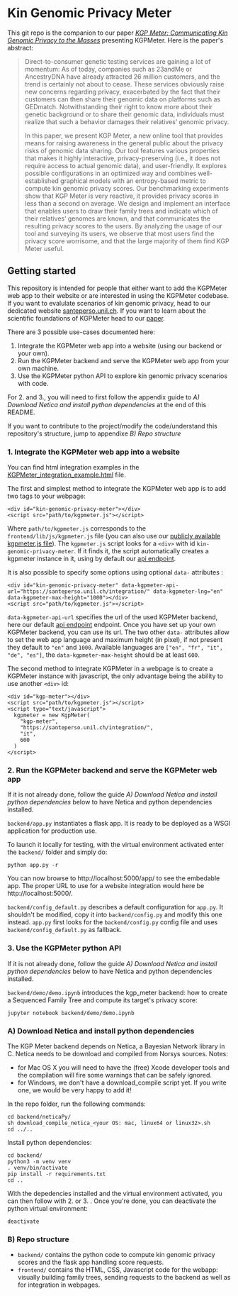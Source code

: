 # Kin Genomic Privacy Meter

This git repo is the companion to our paper [_KGP Meter: Communicating Kin Genomic Privacy to the Masses_][KGPMeter_paper_url] presenting KGPMeter. Here is the paper's abstract:
>Direct-to-consumer genetic testing services are gaining a lot of momentum: As of today, companies such as 23andMe or AncestryDNA have already attracted 26 million customers, and the trend is certainly not about to cease. These services obviously raise new concerns regarding privacy, exacerbated by the fact that their customers can then share their genomic data on platforms such as GEDmatch. Notwithstanding their right to know more about their genetic background or to share their genomic data, individuals must realize that such a behavior damages their relatives’ genomic privacy.
>
>In this paper, we present KGP Meter, a new online tool that provides means for raising awareness in the general public about the privacy risks of genomic data sharing. Our tool features various properties that makes it highly interactive, privacy-preserving (i.e., it does not require access to actual genomic data), and user-friendly. It explores possible configurations in an optimized way and combines well-established graphical models with an entropy-based metric to compute kin genomic privacy scores. Our benchmarking experiments show that KGP Meter is very reactive, it provides privacy scores in less than a second on average. We design and implement an interface that enables users to draw their family trees and indicate which of their relatives’ genomes are known, and that communicates the resulting privacy scores to the users. By analyzing the usage of our tool and surveying its users, we observe that most users find the privacy score worrisome, and that the large majority of them find KGP Meter useful.

## Getting started

This repository is intended for people that either want to add the KGPMeter web app to their website or are interested in using the KGPMeter codebase. If you want to evalulate scenarios of kin genomic privacy, head to our dedicated website [santeperso.unil.ch][our_website]. If you want to learn about the scientific foundations of KGPMeter head to our [paper][KGPMeter_paper_url].

There are 3 possible use-cases documented here:
1. Integrate the KGPMeter web app into a website (using our backend or your own).
2. Run the KGPMeter backend and serve the KGPMeter web app from your own machine.
3. Use the KGPMeter python API to explore kin genomic privacy scenarios with code.

For 2. and 3., you will need to first follow the appendix guide to _A) Download Netica and install python dependencies_ at the end of this README.

If you want to contribute to the project/modify the code/understand this repository's structure, jump to appendixe _B) Repo structure_

### 1. Integrate the KGPMeter web app into a website

You can find html integration examples in the [KGPMeter_integration_example.html](./KGPMeter_integration_example.html) file.

The first and simplest method to integrate the KGPMeter web app is to add two tags to your webpage:
```
<div id="kin-genomic-privacy-meter"></div>
<script src="path/to/kgpmeter.js"></script>
```
Where `path/to/kgpmeter.js` corresponds to the `frontend/lib/js/kgpmeter.js` file (you can also use our [publicly available kgpmeter.js file]). 
The `kgpmeter.js` script looks for a `<div>` with id `kin-genomic-privacy-meter`.
If it finds it, the script automatically creates a kgpmeter instance in it, using by default our [api endpoint].

It is also possible to specify some options using optional `data-` attributes :
```
<div id="kin-genomic-privacy-meter" data-kgpmeter-api-url="https://santeperso.unil.ch/integration/" data-kgpmeter-lng="en" data-kgpmeter-max-height="1000"></div>
<script src="path/to/kgpmeter.js"></script>
```
`data-kgpmeter-api-url` specifies the url of the used KGPMeter backend, here our default [api endpoint] endpoint. Once you have set up your own KGPMeter backend, you can use its url.
The two other `data-` attributes allow to set the web app language and maximum height (in pixel), if not present they default to `"en"` and `1000`. Available languages are `["en", "fr", "it", "de", "es"]`, the `data-kgpmeter-max-height` should be at least `600`.

The second method to integrate KGPMeter in a webpage is to create a KGPMeter instance with javascript, the only advantage being the ability to use another `<div>` id:
```
<div id="kgp-meter"></div>
<script src="path/to/kgpmeter.js"></script>
<script type="text/javascript">
  kgpmeter = new KgpMeter(
    "kgp-meter",
    "https://santeperso.unil.ch/integration/",
    "it",
    600
  )
</script>
```


### 2. Run the KGPMeter backend and serve the KGPMeter web app

If it is not already done, follow the guide _A) Download Netica and install python dependencies_ below to have Netica and python dependencies installed.

`backend/app.py` instantiates a flask app. It is ready to be deployed as a WSGI application for production use.

To launch it locally for testing, with the virtual environment activated enter the `backend/` folder and simply do:
```
python app.py -r
```

You can now browse to http://localhost:5000/app/ to see the embedable app. The proper URL to use for a website integration would here be http://localhost:5000/.

```backend/config_default.py``` describes a default configuration for ```app.py```. It shouldn't be modified, copy it into  ```backend/config.py``` and modify this one instead. ```app.py``` first looks for the ```backend/config.py``` config file and uses ```backend/config_default.py``` as fallback.

### 3. Use the KGPMeter python API

If it is not already done, follow the guide _A) Download Netica and install python dependencies_ below to have Netica and python dependencies installed.

`backend/demo/demo.ipynb` introduces the kgp_meter backend: how to create a Sequenced Family Tree and compute its target's privacy score:
```
jupyter notebook backend/demo/demo.ipynb
```


### A) Download Netica and install python dependencies

The KGP Meter backend depends on Netica, a Bayesian Network library in C. Netica needs to be download and compiled from Norsys sources.
Notes:
- for Mac OS X you will need to have the (free) Xcode developer tools and the compilation will fire some warnings that can be safely ignored.
- for Windows, we don't have a download_compile script yet. If you write one, we would be very happy to add it!

In the repo folder, run the following commands:
```
cd backend/neticaPy/
sh download_compile_netica_<your OS: mac, linux64 or linux32>.sh
cd ../..
```

Install python dependencies:
```
cd backend/
python3 -m venv venv
. venv/bin/activate
pip install -r requirements.txt
cd ..
```

With the depedencies installed and the virtual environment activated, you can then follow with 2. or 3. .
Once you're done, you can deactivate the python virtual environment:
```
deactivate
```


### B) Repo structure

- `backend/` contains the python code to compute kin genomic privacy scores and the flask app handling score requests.
- `frontend/` contains the HTML, CSS, Javascript code for the webapp: visually building family trees, sending requests to the backend as well as for integration in webpages.




[KGPMeter_paper_url]: santeperso.unil.ch/privacy-dev/?test
[our_website]: santeperso.unil.ch/privacy/?github
[api endpoint]: https://santeperso.unil.ch/integration/
[publicly available kgpmeter.js file]: https://santeperso.unil.ch/integration/lib/js/kgpmeter.js
